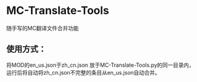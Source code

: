 # MC-Translate-Tools
随手写的MC翻译文件合并功能
## 使用方式：
将MOD的en_us.json于zh_cn.json 放于MC-Translate-Tools.py的同一目录内，运行后将自动将zh_cn.json不完整的条目从en_us.json自动合并。

